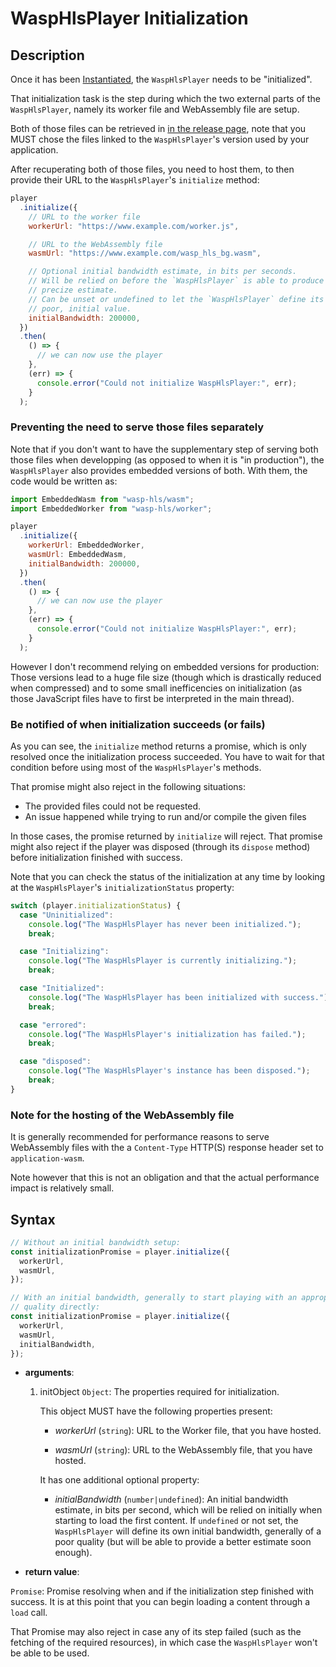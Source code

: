 # WaspHlsPlayer Initialization

## Description

Once it has been [Instantiated](./Instantiation.md), the `WaspHlsPlayer` needs
to be "initialized".

That initialization task is the step during which the two external parts of
the `WaspHlsPlayer`, namely its worker file and WebAssembly file are
setup.

Both of those files can be retrieved in [in the release page](https://github.com/peaBerberian/wasp-hls/releases),
note that you MUST chose the files linked to the `WaspHlsPlayer`'s version used
by your application.

After recuperating both of those files, you need to host them, to then provide
their URL to the `WaspHlsPlayer`'s `initialize` method:

```js
player
  .initialize({
    // URL to the worker file
    workerUrl: "https://www.example.com/worker.js",

    // URL to the WebAssembly file
    wasmUrl: "https://www.example.com/wasp_hls_bg.wasm",

    // Optional initial bandwidth estimate, in bits per seconds.
    // Will be relied on before the `WaspHlsPlayer` is able to produce its own
    // precize estimate.
    // Can be unset or undefined to let the `WaspHlsPlayer` define its own,
    // poor, initial value.
    initialBandwidth: 200000,
  })
  .then(
    () => {
      // we can now use the player
    },
    (err) => {
      console.error("Could not initialize WaspHlsPlayer:", err);
    }
  );
```

### Preventing the need to serve those files separately

Note that if you don't want to have the supplementary step of serving both those
files when developping (as opposed to when it is "in production"), the
`WaspHlsPlayer` also provides embedded versions of both.
With them, the code would be written as:

```js
import EmbeddedWasm from "wasp-hls/wasm";
import EmbeddedWorker from "wasp-hls/worker";

player
  .initialize({
    workerUrl: EmbeddedWorker,
    wasmUrl: EmbeddedWasm,
    initialBandwidth: 200000,
  })
  .then(
    () => {
      // we can now use the player
    },
    (err) => {
      console.error("Could not initialize WaspHlsPlayer:", err);
    }
  );
```

However I don't recommend relying on embedded versions for production:
Those versions lead to a huge file size (though which is drastically
reduced when compressed) and to some small inefficencies on initialization (as
those JavaScript files have to first be interpreted in the main thread).

### Be notified of when initialization succeeds (or fails)

As you can see, the `initialize` method returns a promise, which is only
resolved once the initialization process succeeded. You have to wait for
that condition before using most of the `WaspHlsPlayer`'s methods.

That promise might also reject in the following situations:

- The provided files could not be requested.
- An issue happened while trying to run and/or compile the given files

In those cases, the promise returned by `initialize` will reject.
That promise might also reject if the player was disposed (through its `dispose`
method) before initialization finished with success.

Note that you can check the status of the initialization at any time by looking
at the `WaspHlsPlayer`'s `initializationStatus` property:

```js
switch (player.initializationStatus) {
  case "Uninitialized":
    console.log("The WaspHlsPlayer has never been initialized.");
    break;

  case "Initializing":
    console.log("The WaspHlsPlayer is currently initializing.");
    break;

  case "Initialized":
    console.log("The WaspHlsPlayer has been initialized with success.");
    break;

  case "errored":
    console.log("The WaspHlsPlayer's initialization has failed.");
    break;

  case "disposed":
    console.log("The WaspHlsPlayer's instance has been disposed.");
    break;
}
```

### Note for the hosting of the WebAssembly file

It is generally recommended for performance reasons to serve WebAssembly files
with the a `Content-Type` HTTP(S) response header set to `application-wasm`.

Note however that this is not an obligation and that the actual performance
impact is relatively small.

## Syntax

```js
// Without an initial bandwidth setup:
const initializationPromise = player.initialize({
  workerUrl,
  wasmUrl,
});

// With an initial bandwidth, generally to start playing with an appropriate
// quality directly:
const initializationPromise = player.initialize({
  workerUrl,
  wasmUrl,
  initialBandwidth,
});
```

- **arguments**:

  1. initObject `Object`: The properties required for initialization.

     This object MUST have the following properties present:

     - _workerUrl_ (`string`): URL to the Worker file, that you have hosted.

     - _wasmUrl_ (`string`): URL to the WebAssembly file, that you have
       hosted.

     It has one additional optional property:

     - _initialBandwidth_ (`number|undefined`): An initial bandwidth estimate,
       in bits per second, which will be relied on initially when starting to
       load the first content. If `undefined` or not set, the `WaspHlsPlayer`
       will define its own initial bandwidth, generally of a poor quality (but
       will be able to provide a better estimate soon enough).

- **return value**:

`Promise`: Promise resolving when and if the initialization step finished with
success. It is at this point that you can begin loading a content through a
`load` call.

That Promise may also reject in case any of its step failed (such as the
fetching of the required resources), in which case the `WaspHlsPlayer` won't be
able to be used.

